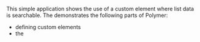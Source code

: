 This simple application shows the use of a custom element where list data is
searchable. The demonstrates the following parts of Polymer:

- defining custom elements
- the <template> tag
- HTML imports
- data binding

The `<searchable-list>` element uses data binding to implement search. See the
`searchable_list.html` and the `searchable_list.dart` files for the code.

The `SearchableList` class uses three variables in the search implementation:

- `data` stores all the data in the list
- `searchParam` stores the search parameter
- `results` stores the elements of data that match the search paramater
When the user types in the search input, the `search()` method triggers, and the
value of `results` updates. Since `results` is an observable variable, its
representation in the UI automatically updates as its contents change.

Here is the minimal code for required to implement search
(searchable_list.dart):

IMPORT('web/searchable_list.dart', 'search)

Any changes to searchParam trigger `search()`. Here is the code for that
(the `enteredView()` method in `searchable_list.dart`):

IMPORT('web/searchable_list.dart', 'change')

